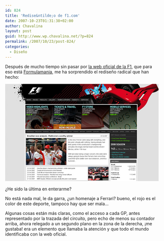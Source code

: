 ```yaml
---
id: 824
title: 'Redise&ntilde;o de f1.com'
date: 2007-10-23T01:31:38+02:00
author: Chavalina
layout: post
guid: http://www.wp.chavalina.net/?p=824
permalink: /2007/10/23/post-824/
categories:
  - Diseño
---
```

Después de mucho tiempo sin pasar por <a href="http://www.f1.com" target="_blank">la web oficial de la F1</a>, que para eso está <a href="http://formulamania.com/" target="_blank">Formulamania</a>, me ha sorprendido el redise&ntilde;o radical que han hecho:

<p class="imgcentro">
  <img src="/imagenes/fotos/f1-com.jpg" alt="Redise&ntilde;o de la página de F1.com" />
</p>

&iquest;He sido la última en enterarme?

No está nada mal, le da garra, &iquest;un homenaje a Ferrari? bueno, el rojo es el color de este deporte, tampoco hay que ser mala…

Algunas cosas están más claras, como el acceso a cada GP, antes representado por la trazada del circuito, pero echo de menos su contador arriba, ahora relegado a un segundo plano en la zona de la derecha, &iexcl;me gustaba! era un elemento que llamaba la atención y que todo el mundo identificaba con la web oficial.